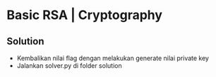 # Basic RSA | Cryptography

## Solution
- Kembalikan nilai flag dengan melakukan generate nilai private key
- Jalankan solver.py di folder solution

